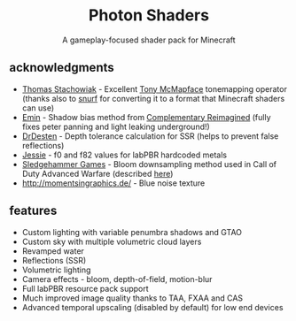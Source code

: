 <br><br>

<h1 align = "center">Photon Shaders</h1>

<p align = "center">A gameplay-focused shader pack for Minecraft</p>

## acknowledgments

* [Thomas Stachowiak](https://github.com/h3r2tic) - Excellent [Tony McMapface](https://github.com/h3r2tic/tony-mc-mapface) tonemapping operator (thanks also to [snurf](https://www.patreon.com/snurf) for converting it to a format that Minecraft shaders can use)
* [Emin](https://github.com/EminGT) - Shadow bias method from [Complementary Reimagined](https://www.complementary.dev/reimagined/) (fully fixes peter panning and light leaking underground!)
* [DrDesten](https://github.com/DrDesten) - Depth tolerance calculation for SSR (helps to prevent false reflections)
* [Jessie](https://github.com/Jessie-LC) - f0 and f82 values for labPBR hardcoded metals
* [Sledgehammer Games](https://www.sledgehammergames.com/) - Bloom downsampling method used in Call of Duty Advanced Warfare (described [here](http://www.iryoku.com/next-generation-post-processing-in-call-of-duty-advanced-warfare))
* http://momentsingraphics.de/ - Blue noise texture

## features
* Custom lighting with variable penumbra shadows and GTAO
* Custom sky with multiple volumetric cloud layers
* Revamped water
* Reflections (SSR)
* Volumetric lighting
* Camera effects - bloom, depth-of-field, motion-blur
* Full labPBR resource pack support
* Much improved image quality thanks to TAA, FXAA and CAS
* Advanced temporal upscaling (disabled by default) for low end devices
